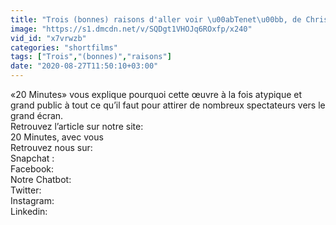 ```yaml
---
title: "Trois (bonnes) raisons d'aller voir \u00abTenet\u00bb, de Christopher Nolan"
image: "https://s1.dmcdn.net/v/SQDgt1VHOJq6ROxfp/x240"
vid_id: "x7vrwzb"
categories: "shortfilms"
tags: ["Trois","(bonnes)","raisons"]
date: "2020-08-27T11:50:10+03:00"
---
```

«20 Minutes» vous explique pourquoi cette œuvre à la fois atypique et grand public à tout ce qu’il faut pour attirer de nombreux spectateurs vers le grand écran.   <br>Retrouvez l’article sur notre site:   <br>20 Minutes, avec vous    <br>Retrouvez nous sur:   <br>Snapchat :    <br>Facebook:    <br>Notre Chatbot:    <br>Twitter:    <br>Instagram:    <br>Linkedin: 
